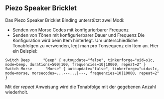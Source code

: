 ## Piezo Speaker Bricklet
Das Piezo Speaker Bricklet Binding unterstützt zwei Modi:
  * Senden von Morse Codes mit konfigurierbarer Frequenz
  * Senden von Tönen mit konfigurierbarer Dauer und Frequenz
Die Konfiguration wird beim Item hinterlegt. Um unterschiedliche Tonabfolgen zu verwenden, legt man pro Tonsequenz ein Item an. Hier ein Beispiel:

```
Switch Beep      "Beep" { autoupdate="false", tinkerforge="uid=s1c, mode=beep, durations=500|100, frequencies=10|10000, repeat=2" }
Switch Morse      "Morse" { autoupdate="false", tinkerforge="uid=s1c, mode=morse, morsecodes=...---...|---, frequencies=10|10000, repeat=2" }
```

Mit der *repeat* Anweisung wird die Tonabfolge mit der gegebenen Anzahl wiederholt.
